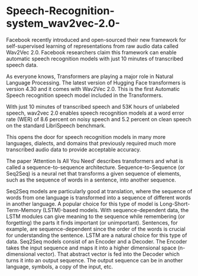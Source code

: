 # Speech-Recognition-system_wav2vec-2.0-

Facebook recently introduced and open-sourced their new framework for self-supervised learning of representations from raw audio data called Wav2Vec 2.0. Facebook researchers claim this framework can enable automatic speech recognition models with just 10 minutes of transcribed speech data.

As everyone knows, Transformers are playing a major role in Natural Language Processing. The latest version of Hugging Face transformers is version 4.30 and it comes with Wav2Vec 2.0. This is the first Automatic Speech recognition speech model included in the Transformers.

With just 10 minutes of transcribed speech and 53K hours of unlabeled speech, wav2vec 2.0 enables speech recognition models at a word error rate (WER) of 8.6 percent on noisy speech and 5.2 percent on clean speech on the standard LibriSpeech benchmark.

This opens the door for speech recognition models in many more languages, dialects, and domains that previously required much more transcribed audio data to provide acceptable accuracy.

The paper ‘Attention Is All You Need’ describes transformers and what is called a sequence-to-sequence architecture. Sequence-to-Sequence (or Seq2Seq) is a neural net that transforms a given sequence of elements, such as the sequence of words in a sentence, into another sequence.

Seq2Seq models are particularly good at translation, where the sequence of words from one language is transformed into a sequence of different words in another language. A popular choice for this type of model is Long-Short-Term-Memory (LSTM)-based models. With sequence-dependent data, the LSTM modules can give meaning to the sequence while remembering (or forgetting) the parts it finds important (or unimportant). Sentences, for example, are sequence-dependent since the order of the words is crucial for understanding the sentence. LSTM are a natural choice for this type of data.
Seq2Seq models consist of an Encoder and a Decoder. The Encoder takes the input sequence and maps it into a higher dimensional space (n-dimensional vector). That abstract vector is fed into the Decoder which turns it into an output sequence. The output sequence can be in another language, symbols, a copy of the input, etc.
